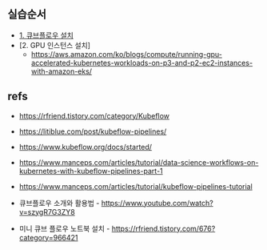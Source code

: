 ## 실습순서 ##


* [1. 큐브플로우 설치](https://github.com/gnosia93/kubeflow-on-aws/blob/main/install.md)
* [2. GPU 인스턴스 설치]
  - https://aws.amazon.com/ko/blogs/compute/running-gpu-accelerated-kubernetes-workloads-on-p3-and-p2-ec2-instances-with-amazon-eks/
  
## refs ##

* https://rfriend.tistory.com/category/Kubeflow
* https://litiblue.com/post/kubeflow-pipelines/



* https://www.kubeflow.org/docs/started/
* https://www.manceps.com/articles/tutorial/data-science-workflows-on-kubernetes-with-kubeflow-pipelines-part-1
* https://www.manceps.com/articles/tutorial/kubeflow-pipelines-tutorial
* 큐브플로우 소개와 활용법 - https://www.youtube.com/watch?v=szygR7G3ZY8
* 미니 큐브 플로우 노트북 설치 - https://rfriend.tistory.com/676?category=966421
